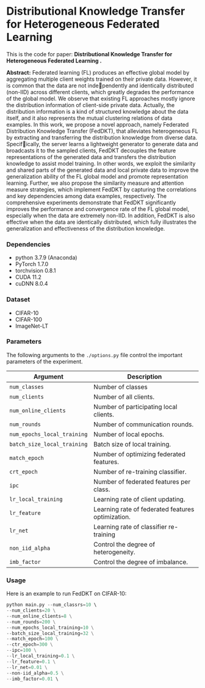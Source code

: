 # Distributional Knowledge Transfer for Heterogeneous Federated Learning

This is the code for paper: **Distributional Knowledge Transfer for Heterogeneous Federated Learning .**

**Abstract:**   Federated learning (FL) produces an effective global model by aggregating multiple client weights trained on their private data. However, it is common that the data are not independently and identically distributed (non-IID) across different clients, which greatly degrades the performance of the global model. We observe that existing FL approaches mostly ignore the distribution information of client-side private data. Actually, the distribution information is a kind of structured knowledge about the data itself, and it also represents the mutual clustering relations of data examples. In this work, we propose a novel approach, namely Federated Distribution Knowledge Transfer (FedDKT), that alleviates heterogeneous FL by extracting and transferring the distribution knowledge from diverse data. Specifically, the server learns a lightweight generator to generate data and broadcasts it to the sampled clients, FedDKT decouples the feature representations of the generated data and transfers the distribution knowledge to assist model training. In other words, we exploit the similarity and shared parts of the generated data and local private data to improve the generalization ability of the FL global model and promote representation learning. Further, we also propose the similarity measure and attention measure strategies, which implement FedDKT by capturing the correlations and key dependencies among data examples, respectively. The comprehensive experiments demonstrate that FedDKT significantly improves the performance and convergence rate of the FL global model, especially when the data are extremely non-IID. In addition, FedDKT is also effective when the data are identically distributed, which fully illustrates the generalization and effectiveness of the distribution knowledge. 



### Dependencies

- python 3.7.9 (Anaconda)
- PyTorch 1.7.0
- torchvision 0.8.1
- CUDA 11.2
- cuDNN 8.0.4



### Dataset

- CIFAR-10
- CIFAR-100
- ImageNet-LT



### Parameters

The following arguments to the `./options.py` file control the important parameters of the experiment.

| Argument                    | Description                                       |
| --------------------------- | ------------------------------------------------- |
| `num_classes`               | Number of classes                                 |
| `num_clients`               | Number of all clients.                            |
| `num_online_clients`        | Number of participating local clients.            |
| `num_rounds`                | Number of communication rounds.                   |
| `num_epochs_local_training` | Number of local epochs.                           |
| `batch_size_local_training` | Batch size of local training.                     |
| `match_epoch`               | Number of optimizing federated features.          |
| `crt_epoch`                 | Number of re-training classifier.                 |
| `ipc`                       | Number of federated features per class.           |
| `lr_local_training`         | Learning rate of client updating.                 |
| `lr_feature`                | Learning rate of federated features optimization. |
| `lr_net`                    | Learning rate of classifier re-training           |
| `non_iid_alpha`             | Control the degree of heterogeneity.              |
| `imb_factor`                | Control the degree of imbalance.                  |



### Usage

Here is an example to run FedDKT on CIFAR-10:

```python
python main.py --num_classrs=10 \ 
--num_clients=20 \
--num_online_clients=8 \
--num_rounds=200 \
--num_epochs_local_training=10 \
--batch_size_local_training=32 \
--match_epoch=100 \
--ctr_epoch=300 \
--ipc=100 \
--lr_local_training=0.1 \
--lr_feature=0.1 \
--lr_net=0.01 \
--non-iid_alpha=0.5 \
--imb_factor=0.01 \ 
```




